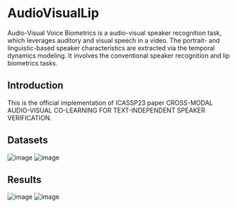 # AudioVisualLip

Audio-Visual Voice Biometrics is a audio-visual speaker recognition task, which leverages auditory and visual speech in a video. The portrait- and linguistic-based speaker characteristics are extracted via the temporal dynamics modeling. It involves the conventional speaker recognition and lip biometrics tasks.

## Introduction
This is the official implementation of ICASSP23 paper CROSS-MODAL AUDIO-VISUAL CO-LEARNING FOR TEXT-INDEPENDENT SPEAKER VERIFICATION.

## Datasets
![image](https://github.com/DanielMengLiu/AudioVisualLip/assets/45690014/d1f88a36-e874-49cd-a02c-25b98c423362)
![image](https://github.com/DanielMengLiu/AudioVisualLip/assets/45690014/1f2d5917-8cd8-4e57-b0c7-872f020f2bf5#pic_center=10x)

## Results
![image](https://github.com/DanielMengLiu/AudioVisualLip/assets/45690014/d70da2de-c2f8-417f-999d-2d9778ba719a)
![image](https://github.com/DanielMengLiu/AudioVisualLip/assets/45690014/f548da67-f55a-4af0-9ec4-8a85b7ceff73)
